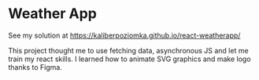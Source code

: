 # Weather App




See my solution at https://kaliberpoziomka.github.io/react-weatherapp/




This project thought me to use fetching data, asynchronous JS and let me train my react skills.
I learned how to animate SVG graphics and make logo thanks to Figma.
